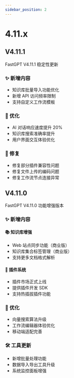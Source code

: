 ```yaml
---
sidebar_position: 2
---
```


# 4.11.x

## V4.11.1

FastGPT V4.11.1 稳定性更新

### ✨ 新增内容

- 知识库批量导入功能优化
- 新增 API 访问频率限制
- 支持自定义工作流模板

### 🔧 优化

- AI 对话响应速度提升 20%
- 知识库搜索准确率提升
- 用户界面交互体验优化

### 🐛 修复

- 修复部分插件兼容性问题
- 修复文件上传的编码问题
- 修复工作流节点连接异常

## V4.11.0

FastGPT V4.11.0 功能增强版本

### ✨ 新增内容

#### 📚 知识库增强
- Web 站点同步功能（商业版）
- 知识库集合标签管理（商业版）
- 支持更多文档格式解析

#### 🔌 插件系统
- 插件市场正式上线
- 提供插件开发 SDK
- 支持热插拔插件功能

### 🔧 优化

- 向量搜索算法升级
- 工作流编辑器体验优化
- 移动端适配完善

### 🛠️ 工具更新

- 新增批量处理功能
- 数据导入导出工具升级
- 系统监控面板增强
